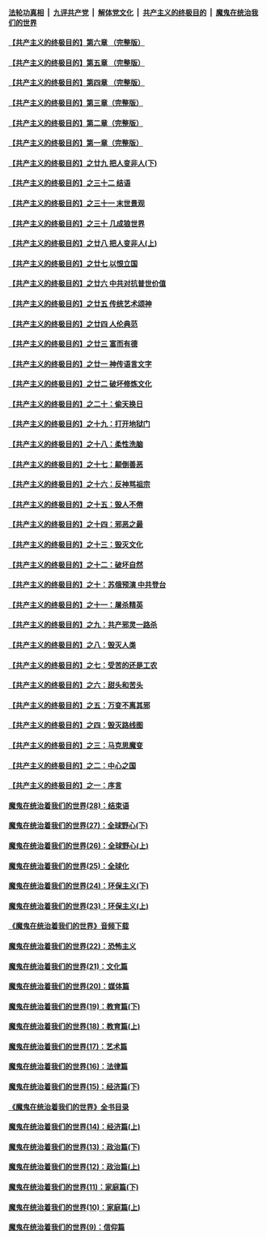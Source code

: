 

####  [法轮功真相](../../../../basic/blob/master/README.md?t=06240131) &nbsp;|&nbsp; [九评共产党](../../../../9ping.md/blob/master/README.md?t=06240131) &nbsp;|&nbsp; [解体党文化](../../../../jtdwh.md/blob/master/README.md?t=06240131)  &nbsp;|&nbsp; [共产主义的终极目的](../../../../gczydzjmd.md/blob/master/README.md?t=06240131) &nbsp;|&nbsp; [魔鬼在统治我们的世界](../../../../mgztzwmdsj.md/blob/master/README.md?t=06240131) 

#### [【共产主义的终极目的】第六章 （完整版）](../pages/nsc422/n11428913.md?t=06240131) 

#### [【共产主义的终极目的】第五章 （完整版）](../pages/nsc422/n11428912.md?t=06240131) 

#### [【共产主义的终极目的】第四章 （完整版）](../pages/nsc422/n11428907.md?t=06240131) 

#### [【共产主义的终极目的】第三章（完整版）](../pages/nsc422/n11428848.md?t=06240131) 

#### [【共产主义的终极目的】第二章（完整版）](../pages/nsc422/n11428831.md?t=06240131) 

#### [【共产主义的终极目的】第一章（完整版）](../pages/nsc422/n11417651.md?t=06240131) 

#### [【共产主义的终极目的】之廿九 把人变非人(下)](../pages/nsc422/n11344140.md?t=06240131) 

#### [【共产主义的终极目的】之三十二 结语](../pages/nsc422/n11360535.md?t=06240131) 

#### [【共产主义的终极目的】之三十一 末世景观](../pages/nsc422/n11351129.md?t=06240131) 

#### [【共产主义的终极目的】之三十 几成狼世界](../pages/nsc422/n11348280.md?t=06240131) 

#### [【共产主义的终极目的】之廿八 把人变非人(上)](../pages/nsc422/n11340492.md?t=06240131) 

#### [【共产主义的终极目的】之廿七 以恨立国](../pages/nsc422/n11336944.md?t=06240131) 

#### [【共产主义的终极目的】之廿六 中共对抗普世价值](../pages/nsc422/n11324785.md?t=06240131) 

#### [【共产主义的终极目的】之廿五 传统艺术颂神](../pages/nsc422/n11296396.md?t=06240131) 

#### [【共产主义的终极目的】之廿四 人伦典范](../pages/nsc422/n11296397.md?t=06240131) 

#### [【共产主义的终极目的】之廿三 富而有德](../pages/nsc422/n11283598.md?t=06240131) 

#### [【共产主义的终极目的】之廿一 神传语言文字](../pages/nsc422/n11263265.md?t=06240131) 

#### [【共产主义的终极目的】之廿二 破坏修炼文化](../pages/nsc422/n11245728.md?t=06240131) 

#### [【共产主义的终极目的】之二十：偷天换日](../pages/nsc422/n11238846.md?t=06240131) 

#### [【共产主义的终极目的】之十九：打开地狱门](../pages/nsc422/n11206376.md?t=06240131) 

#### [【共产主义的终极目的】之十八：柔性洗脑](../pages/nsc422/n11199994.md?t=06240131) 

#### [【共产主义的终极目的】之十七：颠倒善恶](../pages/nsc422/n11179782.md?t=06240131) 

#### [【共产主义的终极目的】之十六：反神骂祖宗](../pages/nsc422/n11166798.md?t=06240131) 

#### [【共产主义的终极目的】之十五：毁人不倦](../pages/nsc422/n11166792.md?t=06240131) 

#### [【共产主义的终极目的】之十四：邪恶之最](../pages/nsc422/n11150249.md?t=06240131) 

#### [【共产主义的终极目的】之十三：毁灭文化](../pages/nsc422/n11135227.md?t=06240131) 

#### [【共产主义的终极目的】之十二：破坏自然](../pages/nsc422/n11135214.md?t=06240131) 

#### [【共产主义的终极目的】之十：苏俄预演 中共登台](../pages/nsc422/n11118424.md?t=06240131) 

#### [【共产主义的终极目的】之十一：屠杀精英](../pages/nsc422/n11118442.md?t=06240131) 

#### [【共产主义的终极目的】之九：共产邪灵一路杀](../pages/nsc422/n11114139.md?t=06240131) 

#### [【共产主义的终极目的】之八：毁灭人类](../pages/nsc422/n11108503.md?t=06240131) 

#### [【共产主义的终极目的】之七：受苦的还是工农](../pages/nsc422/n11101809.md?t=06240131) 

#### [【共产主义的终极目的】之六：甜头和苦头](../pages/nsc422/n11096971.md?t=06240131) 

#### [【共产主义的终极目的】之五：万变不离其邪](../pages/nsc422/n11091285.md?t=06240131) 

#### [【共产主义的终极目的】之四：毁灭路线图](../pages/nsc422/n11086284.md?t=06240131) 

#### [【共产主义的终极目的】之三：马克思魔变](../pages/nsc422/n11061941.md?t=06240131) 

#### [【共产主义的终极目的】之二：中心之国](../pages/nsc422/n11047728.md?t=06240131) 

#### [【共产主义的终极目的】之一：序言](../pages/nsc422/n11086077.md?t=06240131) 

#### [魔鬼在统治着我们的世界(28)：结束语](../pages/nsc422/n10936246.md?t=06240131) 

#### [魔鬼在统治着我们的世界(27)：全球野心(下)](../pages/nsc422/n10928319.md?t=06240131) 

#### [魔鬼在统治着我们的世界(26)：全球野心(上)](../pages/nsc422/n10900318.md?t=06240131) 

#### [魔鬼在统治着我们的世界(25)：全球化](../pages/nsc422/n10788205.md?t=06240131) 

#### [魔鬼在统治着我们的世界(24)：环保主义(下)](../pages/nsc422/n10695307.md?t=06240131) 

#### [魔鬼在统治着我们的世界(23)：环保主义(上)](../pages/nsc422/n10688613.md?t=06240131) 

#### [《魔鬼在统治着我们的世界》音频下载](../pages/nsc422/n10635553.md?t=06240131) 

#### [魔鬼在统治着我们的世界(22)：恐怖主义](../pages/nsc422/n10614727.md?t=06240131) 

#### [魔鬼在统治着我们的世界(21)：文化篇](../pages/nsc422/n10597706.md?t=06240131) 

#### [魔鬼在统治着我们的世界(20)：媒体篇](../pages/nsc422/n10586579.md?t=06240131) 

#### [魔鬼在统治着我们的世界(19)：教育篇(下)](../pages/nsc422/n10564808.md?t=06240131) 

#### [魔鬼在统治着我们的世界(18)：教育篇(上)](../pages/nsc422/n10526970.md?t=06240131) 

#### [魔鬼在统治着我们的世界(17)：艺术篇](../pages/nsc422/n10499093.md?t=06240131) 

#### [魔鬼在统治着我们的世界(16)：法律篇](../pages/nsc422/n10485969.md?t=06240131) 

#### [魔鬼在统治着我们的世界(15)：经济篇(下)](../pages/nsc422/n10469975.md?t=06240131) 

#### [《魔鬼在统治着我们的世界》全书目录](../pages/nsc422/n10464261.md?t=06240131) 

#### [魔鬼在统治着我们的世界(14)：经济篇(上)](../pages/nsc422/n10457370.md?t=06240131) 

#### [魔鬼在统治着我们的世界(13)：政治篇(下)](../pages/nsc422/n10448270.md?t=06240131) 

#### [魔鬼在统治着我们的世界(12)：政治篇(上)](../pages/nsc422/n10444576.md?t=06240131) 

#### [魔鬼在统治着我们的世界(11)：家庭篇(下)](../pages/nsc422/n10440961.md?t=06240131) 

#### [魔鬼在统治着我们的世界(10)：家庭篇(上)](../pages/nsc422/n10435448.md?t=06240131) 

#### [魔鬼在统治着我们的世界(9)：信仰篇](../pages/nsc422/n10432159.md?t=06240131) 

